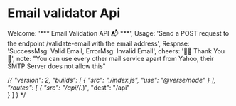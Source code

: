 # Email validator Api

Welcome: '*** Email Validation API 📬 ***',
        Usage: 'Send a POST request to the endpoint /validate-email with the email address',
        Respnse: 'SuccessMsg: Valid Email, ErrorMsg: Invalid Email',
        cheers: '🙏🏻 Thank You 🥂',
        note: "You can use every other mail service apart from Yahoo, their SMTP Server does not allow this"



/*{
    "version": 2,
    "builds": [
        {
            "src": "./index.js",
            "use": "@verse/node"
        }
    ],
    "routes": [
        {
          "src": "/api/(.*)",
          "dest": "/api"  
        }
    ]
}
*/